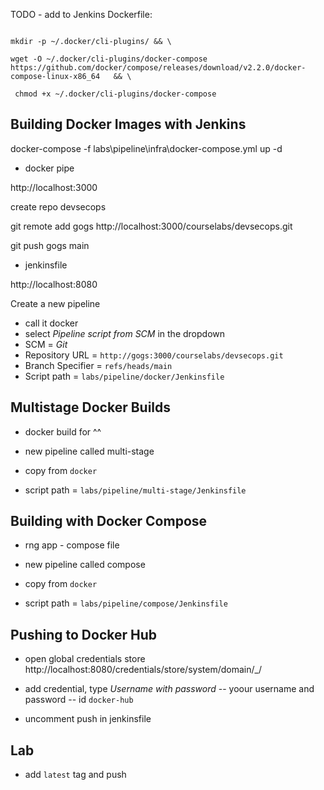 TODO - add to Jenkins Dockerfile:


```

mkdir -p ~/.docker/cli-plugins/ && \

wget -O ~/.docker/cli-plugins/docker-compose https://github.com/docker/compose/releases/download/v2.2.0/docker-compose-linux-x86_64   && \

 chmod +x ~/.docker/cli-plugins/docker-compose
```

## Building Docker Images with Jenkins

docker-compose -f labs\pipeline\infra\docker-compose.yml up -d

- docker pipe

http://localhost:3000

create repo devsecops

git remote add gogs http://localhost:3000/courselabs/devsecops.git

git push gogs main


- jenkinsfile

http://localhost:8080

Create a new pipeline

- call it docker
- select _Pipeline script from SCM_ in the dropdown
- SCM = _Git_
- Repository URL = `http://gogs:3000/courselabs/devsecops.git`
- Branch Specifier = `refs/heads/main`
- Script path = `labs/pipeline/docker/Jenkinsfile`

## Multistage Docker Builds

- docker build for ^^

- new pipeline called multi-stage
- copy from `docker`
- script path = `labs/pipeline/multi-stage/Jenkinsfile`


## Building with Docker Compose

- rng app - compose file

- new pipeline called compose
- copy from `docker`
- script path = `labs/pipeline/compose/Jenkinsfile`


## Pushing to Docker Hub

- open global credentials store http://localhost:8080/credentials/store/system/domain/_/
- add credential, type _Username with password_
-- yoour username and password
-- id `docker-hub`

- uncomment push in jenkinsfile

## Lab

- add `latest` tag and push